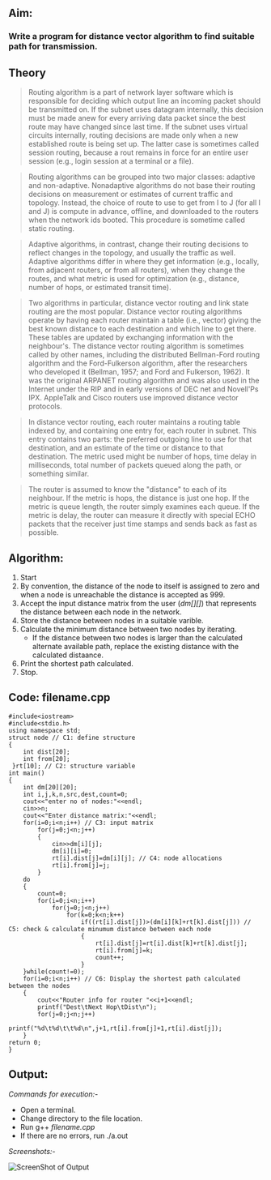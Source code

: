 ## Aim: 
### Write a program for distance vector algorithm to find suitable path for transmission.

## Theory
> Routing algorithm is a part of network layer software which is responsible for deciding which
output line an incoming packet should be transmitted on. If the subnet uses datagram internally, this
decision must be made anew for every arriving data packet since the best route may have changed
since last time. If the subnet uses virtual circuits internally, routing decisions are made only when a
new established route is being set up. The latter case is sometimes called session routing, because a
rout remains in force for an entire user session (e.g., login session at a terminal or a file).

> Routing algorithms can be grouped into two major classes: adaptive and non-adaptive.
Nonadaptive algorithms do not base their routing decisions on measurement or estimates of current
traffic and topology. Instead, the choice of route to use to get from I to J (for all I and J) is compute in
advance, offline, and downloaded to the routers when the network ids booted. This procedure is
sometime called static routing.

> Adaptive algorithms, in contrast, change their routing decisions to reflect changes in the
topology, and usually the traffic as well. Adaptive algorithms differ in where they get information
(e.g., locally, from adjacent routers, or from all routers), when they change the routes, and what metric is used for
optimization (e.g., distance, number of hops, or estimated transit time).

> Two algorithms in particular, distance vector routing and link state routing are the most popular.
Distance vector routing algorithms operate by having each router maintain a table (i.e., vector)
giving the best known distance to each destination and which line to get there. These tables are
updated by exchanging information with the neighbour's.
> The distance vector routing algorithm is sometimes called by other names, including the
distributed Bellman-Ford routing algorithm and the Ford-Fulkerson algorithm, after the researchers
who developed it (Bellman, 1957; and Ford and Fulkerson, 1962). It was the original ARPANET
routing algorithm and was also used in the Internet under the RIP and in early versions of DEC net
and Novell'Ps IPX. AppleTalk and Cisco routers use improved distance vector protocols.

> In distance vector routing, each router maintains a routing table indexed by, and containing one
entry for, each router in subnet. This entry contains two parts: the preferred outgoing line to use for
that destination, and an estimate of the time or distance to that destination. The metric used might
be number of hops, time delay in milliseconds, total number of packets queued along the path, or
something similar.

> The router is assumed to know the "distance" to each of its neighbour. If the metric is hops, the
distance is just one hop. If the metric is queue length, the router simply examines each queue. If the
metric is delay, the router can measure it directly with special ECHO packets that the receiver just
time stamps and sends back as fast as possible.

## Algorithm:
1. Start
2. By convention, the distance of the node to itself is assigned to zero and when a node is unreachable the distance is accepted as 999.
3. Accept the input distance matrix from the user (*dm[][]*) that represents the distance between each node in the network.
4. Store the distance between nodes in a suitable varible.
5. Calculate the minimum distance between two nodes by iterating.
	* If the distance between two nodes is larger than the calculated alternate available path, replace the existing distance with the calculated distaance. 
6. Print the shortest path calculated.
7. Stop.

## Code: filename.cpp
    #include<iostream> 
    #include<stdio.h>
    using namespace std;
    struct node // C1: define structure
    {
    	int dist[20];
    	int from[20];
     }rt[10]; // C2: structure variable
    int main()
    {
    	int dm[20][20]; 
    	int i,j,k,n,src,dest,count=0;
    	cout<<"enter no of nodes:"<<endl;
    	cin>>n;
    	cout<<"Enter distance matrix:"<<endl;
    	for(i=0;i<n;i++) // C3: input matrix
    		for(j=0;j<n;j++)
    		{
    			cin>>dm[i][j];
    			dm[i][i]=0;
    			rt[i].dist[j]=dm[i][j]; // C4: node allocations
    			rt[i].from[j]=j;
    		}
    	do
    	{
    		count=0;
    		for(i=0;i<n;i++)
    			for(j=0;j<n;j++)
    				for(k=0;k<n;k++)
    					if((rt[i].dist[j])>(dm[i][k]+rt[k].dist[j])) // C5: check & calculate minumum distance between each node
    					{
    						rt[i].dist[j]=rt[i].dist[k]+rt[k].dist[j];
    						rt[i].from[j]=k;
    						count++;
    					}
    	}while(count!=0);
    	for(i=0;i<n;i++) // C6: Display the shortest path calculated between the nodes
    	{
    		cout<<"Router info for router "<<i+1<<endl;
     		printf("Dest\tNext Hop\tDist\n");
     		for(j=0;j<n;j++)
     			printf("%d\t%d\t\t%d\n",j+1,rt[i].from[j]+1,rt[i].dist[j]);
     	}
    return 0;
    }

## Output:
*Commands for execution:-*

* Open a terminal.
* Change directory to the file location.
* Run g++ *filename.cpp* 
* If there are no errors, run ./a.out

*Screenshots:-*

![ScreenShot of Output](dsv.png)
